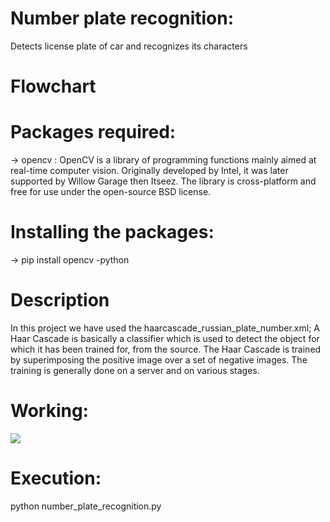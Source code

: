 # Number plate recognition:
Detects license plate of car and recognizes its characters

# Flowchart


# Packages required:
-> opencv : OpenCV is a library of programming functions mainly aimed at real-time computer vision. Originally developed by Intel, 
it was later supported by Willow Garage then Itseez. The library is cross-platform and free for use under the open-source BSD license.

# Installing the packages:
-> pip install opencv -python

# Description
In this project we have used the haarcascade_russian_plate_number.xml; 
A Haar Cascade is basically a classifier which is used to detect the object for which it has been trained for, from the source. 
The Haar Cascade is trained by superimposing the positive image over a set of negative images. 
The training is generally done on a server and on various stages.

# Working:
![](video-working.gif)

# Execution:
python number_plate_recognition.py
